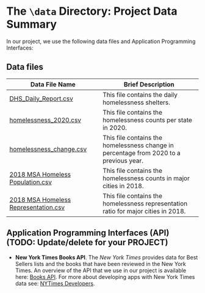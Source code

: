 # The `\data` Directory: Project Data Summary 

In our project, we use the following data files and Application Programming Interfaces:

## Data files 
|Data File Name | Brief Description|
|---------------| -----------------|
|[DHS_Daily_Report.csv](https://github.com/info201a-au2022/project-group-3-section-ag/blob/main/data/DHS_Daily_Report.csv) | This file contains the daily homelessness shelters.
|[homelessness_2020.csv](https://github.com/info201a-au2022/project-group-3-section-ag/blob/main/data/homelessness_2020.csv) | This file contains the homelessness counts per state in 2020.
|[homelessness_change.csv](https://github.com/info201a-au2022/project-group-3-section-ag/blob/main/data/homelessness_change.csv) | This file contains the homelessness change in percentage from 2020 to a previous year.
|[2018 MSA Homeless Population.csv](https://raw.githubusercontent.com/info201a-au2022/project-group-3-section-ag/main/data/2018%20MSA%20Homeless%20Population.csv) | This file contains the homelessness counts in major cities in 2018.
|[2018 MSA Homeless Representation.csv](https://raw.githubusercontent.com/info201a-au2022/project-group-3-section-ag/main/data/2018%20MSA%20Homeless%20Representation.csv) | This file contains the homelessness representation ratio for major cities in 2018.

## Application Programming Interfaces (API) (TODO: Update/delete for your PROJECT)

* **New York Times Books API**. The _New York Times_ provides data for Best
Sellers lists and the books that have been reviewed in the New York Times. An overview of the API that we use in our project is available here: [Books API](https://developer.nytimes.com/docs/books-product/1/overview). For more about developing apps with New York Times data see: [NYTimes Developers](https://developer.nytimes.com/).
